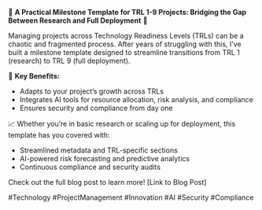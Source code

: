 🔧 **A Practical Milestone Template for TRL 1-9 Projects: Bridging the Gap Between Research and Full Deployment** 🚀

Managing projects across Technology Readiness Levels (TRLs) can be a chaotic and fragmented process. After years of struggling with this, I’ve built a milestone template designed to streamline transitions from TRL 1 (research) to TRL 9 (full deployment).

📌 **Key Benefits:**
- Adapts to your project’s growth across TRLs
- Integrates AI tools for resource allocation, risk analysis, and compliance
- Ensures security and compliance from day one

📈 Whether you’re in basic research or scaling up for deployment, this template has you covered with:
- Streamlined metadata and TRL-specific sections
- AI-powered risk forecasting and predictive analytics
- Continuous compliance and security audits

Check out the full blog post to learn more! [Link to Blog Post]

#Technology #ProjectManagement #Innovation #AI #Security #Compliance